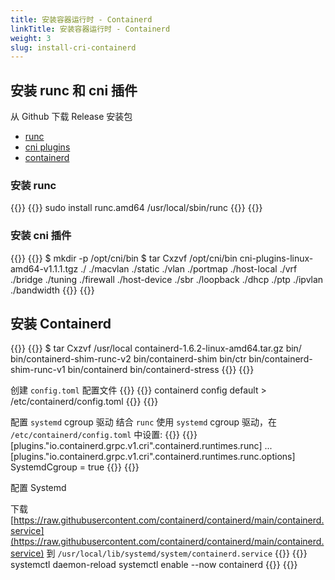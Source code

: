 ```yaml
---
title: 安装容器运行时 - Containerd
linkTitle: 安装容器运行时 - Containerd
weight: 3
slug: install-cri-containerd
---
```


## 安装 runc 和 cni 插件
从 Github 下载 Release 安装包
- [runc](https://github.com/opencontainers/runc/releases)
- [cni plugins](https://github.com/containernetworking/plugins/releases)
- [containerd](https://github.com/containerd/containerd/releases)

### 安装 runc
{{<tabpane>}}
{{<tab header="Linux/amd64" lang="shell">}}
sudo install runc.amd64 /usr/local/sbin/runc
{{</tab>}}
{{</tabpane>}}

### 安装 cni 插件
{{<tabpane>}}
{{<tab header="Linux/amd64" lang="shell">}}
$ mkdir -p /opt/cni/bin
$ tar Cxzvf /opt/cni/bin cni-plugins-linux-amd64-v1.1.1.tgz
./
./macvlan
./static
./vlan
./portmap
./host-local
./vrf
./bridge
./tuning
./firewall
./host-device
./sbr
./loopback
./dhcp
./ptp
./ipvlan
./bandwidth
{{</tab>}}
{{</tabpane>}}

## 安装 Containerd
{{<tabpane>}}
{{<tab header="Linux/amd64" lang="shell">}}
$ tar Cxzvf /usr/local containerd-1.6.2-linux-amd64.tar.gz
bin/
bin/containerd-shim-runc-v2
bin/containerd-shim
bin/ctr
bin/containerd-shim-runc-v1
bin/containerd
bin/containerd-stress
{{</tab>}}
{{</tabpane>}}

创建 `config.toml` 配置文件
{{<tabpane>}}
{{<tab header="config.toml" lang="shell">}}
containerd config default > /etc/containerd/config.toml
{{</tab>}}
{{</tabpane>}}

配置 `systemd` cgroup 驱动 
结合 `runc` 使用 `systemd` cgroup 驱动，在 `/etc/containerd/config.toml` 中设置:
{{<tabpane>}}
{{<tab header="Linux/amd64" lang="shell">}}
[plugins."io.containerd.grpc.v1.cri".containerd.runtimes.runc]
  ...
  [plugins."io.containerd.grpc.v1.cri".containerd.runtimes.runc.options]
    SystemdCgroup = true
{{</tab>}}
{{</tabpane>}}
 
配置 Systemd
 
下载 [https://raw.githubusercontent.com/containerd/containerd/main/containerd.service](https://raw.githubusercontent.com/containerd/containerd/main/containerd.service) 到 `/usr/local/lib/systemd/system/containerd.service`
{{<tabpane>}}
{{<tab header="Linux/amd64" lang="shell">}}
systemctl daemon-reload
systemctl enable --now containerd
{{</tab>}}
{{</tabpane>}}